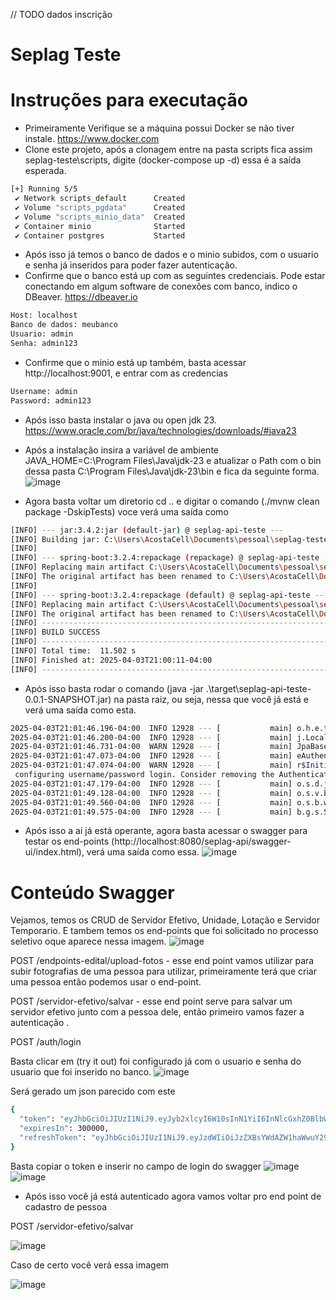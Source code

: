 // TODO dados inscrição

# Seplag Teste

# Instruções para executação

- Primeiramente Verifique se a máquina possui Docker se não tiver instale. https://www.docker.com
- Clone este projeto, após a clonagem entre na pasta scripts fica assim seplag-teste\scripts, digite (docker-compose up -d) essa é a saída esperada.

```bash
[+] Running 5/5
 ✔ Network scripts_default      Created                                                                                                                                                                                                                          0.3s 
 ✔ Volume "scripts_pgdata"      Created                                                                                                                                                                                                                          0.0s 
 ✔ Volume "scripts_minio_data"  Created                                                                                                                                                                                                                          0.0s 
 ✔ Container minio              Started                                                                                                                                                                                                                          1.0s 
 ✔ Container postgres           Started
```
- Após isso já temos o banco de dados e o minio subidos, com o usuario e senha já inseridos para poder fazer autenticação.
- Confirme que o banco está up com as seguintes credenciais. Pode estar conectando em algum software de conexões com banco, indico o DBeaver. https://dbeaver.io
```bash
Host: localhost
Banco de dados: meubanco
Usuario: admin
Senha: admin123
```
- Confirme que o minio está up também, basta acessar http://localhost:9001, e entrar com as credencias
```bash
Username: admin
Password: admin123
```
- Após isso basta instalar o java ou open jdk 23. https://www.oracle.com/br/java/technologies/downloads/#java23
- Após a instalação insira a variável de ambiente JAVA_HOME=C:\Program Files\Java\jdk-23 e atualizar o Path com o bin dessa pasta C:\Program Files\Java\jdk-23\bin e fica da seguinte forma.
  ![image](https://github.com/user-attachments/assets/59a2a0e4-52c1-42a6-abcf-fa94cc32ca9f)

- Agora basta voltar um diretorio cd .. e digitar o comando (./mvnw clean package -DskipTests) voce verá uma saída como
```bash
[INFO] --- jar:3.4.2:jar (default-jar) @ seplag-api-teste ---
[INFO] Building jar: C:\Users\AcostaCell\Documents\pessoal\seplag-teste\target\seplag-api-teste-0.0.1-SNAPSHOT.jar
[INFO] 
[INFO] --- spring-boot:3.2.4:repackage (repackage) @ seplag-api-teste ---
[INFO] Replacing main artifact C:\Users\AcostaCell\Documents\pessoal\seplag-teste\target\seplag-api-teste-0.0.1-SNAPSHOT.jar with repackaged archive, adding nested dependencies in BOOT-INF/.
[INFO] The original artifact has been renamed to C:\Users\AcostaCell\Documents\pessoal\seplag-teste\target\seplag-api-teste-0.0.1-SNAPSHOT.jar.original
[INFO]
[INFO] --- spring-boot:3.2.4:repackage (default) @ seplag-api-teste ---
[INFO] Replacing main artifact C:\Users\AcostaCell\Documents\pessoal\seplag-teste\target\seplag-api-teste-0.0.1-SNAPSHOT.jar with repackaged archive, adding nested dependencies in BOOT-INF/.
[INFO] The original artifact has been renamed to C:\Users\AcostaCell\Documents\pessoal\seplag-teste\target\seplag-api-teste-0.0.1-SNAPSHOT.jar.original
[INFO] ------------------------------------------------------------------------
[INFO] BUILD SUCCESS
[INFO] ------------------------------------------------------------------------
[INFO] Total time:  11.502 s
[INFO] Finished at: 2025-04-03T21:00:11-04:00
[INFO] ------------------------------------------------------------------------
```
- Após isso basta rodar o comando (java -jar .\target\seplag-api-teste-0.0.1-SNAPSHOT.jar) na pasta raiz, ou seja, nessa que você já está e verá uma saída como esta.
```bash
2025-04-03T21:01:46.196-04:00  INFO 12928 --- [           main] o.h.e.t.j.p.i.JtaPlatformInitiator       : HHH000489: No JTA platform available (set 'hibernate.transaction.jta.platform' to enable JTA platform integration)
2025-04-03T21:01:46.200-04:00  INFO 12928 --- [           main] j.LocalContainerEntityManagerFactoryBean : Initialized JPA EntityManagerFactory for persistence unit 'default'
2025-04-03T21:01:46.731-04:00  WARN 12928 --- [           main] JpaBaseConfiguration$JpaWebConfiguration : spring.jpa.open-in-view is enabled by default. Therefore, database queries may be performed during view rendering. Explicitly configure spring.jpa.open-in-view to disable this warning
2025-04-03T21:01:47.073-04:00  INFO 12928 --- [           main] eAuthenticationProviderManagerConfigurer : Global AuthenticationManager configured with AuthenticationProvider bean with name authenticationProvider
2025-04-03T21:01:47.074-04:00  WARN 12928 --- [           main] r$InitializeUserDetailsManagerConfigurer : Global AuthenticationManager configured with an AuthenticationProvider bean. UserDetailsService beans will not be used by Spring Security for automatically
 configuring username/password login. Consider removing the AuthenticationProvider bean. Alternatively, consider using the UserDetailsService in a manually instantiated DaoAuthenticationProvider. If the current configuration is intentional, to turn off this warning, increase the logging level of 'org.springframework.security.config.annotation.authentication.configuration.InitializeUserDetailsBeanManagerConfigurer' to ERROR
2025-04-03T21:01:47.179-04:00  INFO 12928 --- [           main] o.s.d.j.r.query.QueryEnhancerFactory     : Hibernate is in classpath; If applicable, HQL parser will be used.
2025-04-03T21:01:49.128-04:00  INFO 12928 --- [           main] o.s.v.b.OptionalValidatorFactoryBean     : Failed to set up a Bean Validation provider: jakarta.validation.NoProviderFoundException: Unable to create a Configuration, because no Jakarta Bean Validation provider could be found. Add a provider like Hibernate Validator (RI) to your classpath.
2025-04-03T21:01:49.560-04:00  INFO 12928 --- [           main] o.s.b.w.embedded.tomcat.TomcatWebServer  : Tomcat started on port 8080 (http) with context path '/seplag-api'
2025-04-03T21:01:49.575-04:00  INFO 12928 --- [           main] b.g.s.SeplagApiTesteApplication          : Started SeplagApiTesteApplication in 9.406 seconds (process running for 10.12)
```
- Após isso a ai já está operante, agora basta acessar o swagger para testar os end-points (http://localhost:8080/seplag-api/swagger-ui/index.html), verá uma saída como essa.
![image](https://github.com/user-attachments/assets/628ff20d-559f-404d-b4cd-613341435eeb)


# Conteúdo Swagger
Vejamos, temos os CRUD de Servidor Efetivo, Unidade, Lotação e Servidor Temporario. E tambem temos os end-points que foi solicitado no processo seletivo oque aparece nessa imagem.
![image](https://github.com/user-attachments/assets/d0d4c589-af52-4bd8-a793-a274f626d605)

POST
/endpoints-edital/upload-fotos - esse end point vamos utilizar para subir fotografias de uma pessoa para utilizar, primeiramente terá que criar uma pessoa então podemos usar o end-point.

POST
/servidor-efetivo/salvar - esse end point serve para salvar um servidor efetivo junto com a pessoa dele, então primeiro vamos fazer a autenticação .

POST
/auth/login

Basta clicar em (try it out) foi configurado já com o usuario e senha do usuario que foi inserido no banco.
![image](https://github.com/user-attachments/assets/ec7e5a8f-6094-4fa7-a484-c121b0d772ac)

Será gerado um json parecido com este
```bash
{
  "token": "eyJhbGciOiJIUzI1NiJ9.eyJyb2xlcyI6W10sInN1YiI6InNlcGxhZ0BlbWFpbC5jb20iLCJpYXQiOjE3NDM3Mjg5NjMsImV4cCI6MTc0MzcyOTI2M30.1eLvzqrzaemqcggnglTpoDper6W3x9q0YLiNIdyAI00",
  "expiresIn": 300000,
  "refreshToken": "eyJhbGciOiJIUzI1NiJ9.eyJzdWIiOiJzZXBsYWdAZW1haWwuY29tIiwiaWF0IjoxNzQzNzI4OTYzLCJleHAiOjE3NDQzMzM3NjN9.fE0vPDnJMld26OFnVzIxhaUgx-GnyaMRDtLzjNshZ5s"
}
```

Basta copiar o token e inserir no campo de login do swagger
![image](https://github.com/user-attachments/assets/361f25fc-71ec-4cb3-aed3-d4da61b1555c)
![image](https://github.com/user-attachments/assets/1fdb701a-d77f-437b-af85-4eaa44911d68)

- Após isso você já está autenticado agora vamos voltar pro end point de cadastro de pessoa

POST
/servidor-efetivo/salvar

![image](https://github.com/user-attachments/assets/085d81fe-139e-47f3-9d1d-21cb29b86336)

Caso de certo você verá essa imagem

![image](https://github.com/user-attachments/assets/a84376f8-c671-4a0a-8470-e0e4080d634a)

